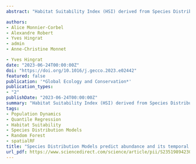 ```yaml
---
abstract: "Habitat Suitability Index (HSI) derived from Species Distribution Model (SDM) has been used to infer or predict local demographic properties such as abundance for many species. Across species studied, HSI has either been presented as a poor predictor of abundance or as a predictor of potential rather than realized abundance. The main explanation of the lack of relationship between HSI and abundance is that the local abundance of a species varies in time due to various ecological processes that are not integrated into correlative SDM. To better understand the HSI-abundance relationship, in addition to the study of the association between HSI and mean abundance, we explored its variation over time. We used data from 10-years monitoring of a Houbara bustard (Chlamydotis undulata undulata) population in Morocco. From various occurrence data we modelled the HSI. From (independent) count data we calculated four local abundance indices: mean abundance, maximum abundance, the temporal trend of abundance and the coefficient of variation of abundance over the study period. We explored the relationship between HSI and abundance indices using linear, polynomial and quantile regressions. We found a triangular relationship between local abundance (mean and maximum) and HSI, indicating that the upper limit of mean and maximum abundance increased with HSI. Our results also indicate that sites with the highest HSI were associated with least variation in local abundance, the highest variation being observed at intermediate HSI. Our results provide new empirical evidence supporting the generalization of the triangular relationship between HSI and abundance. Overall, our results support the hypothesis that HSI obtained from SDMs can reflect the local abundance potentialities of a species and emphasize the importance of investigating this relationship using temporal variation in abundance."

authors:
- Alice Monnier-Corbel
- Alexandre Robert
- Yves Hingrat
- admin
- Anne-Christine Monnet

- Yves Hingrat
date: "2023-06-24T00:00:00Z"
doi: "https://doi.org/10.1016/j.gecco.2023.e02442"
featured: false
publication: '*Global Ecology and Conservation*'
publication_types:
- "2"
publishDate: "2023-06-24T00:00:00Z"
summary: "Habitat Suitability Index (HSI) derived from Species Distribution Model (SDM) has been used to infer or predict local demographic properties such as abundance for many species. Across species studied, HSI has either been presented as a poor predictor of abundance or as a predictor of potential rather than realized abundance. The main explanation of the lack of relationship between HSI and abundance is that the local abundance of a species varies in time due to various ecological processes that are not integrated into correlative SDM. To better understand the HSI-abundance relationship, in addition to the study of the association between HSI and mean abundance, we explored its variation over time. We used data from 10-years monitoring of a Houbara bustard (Chlamydotis undulata undulata) population in Morocco. From various occurrence data we modelled the HSI. From (independent) count data we calculated four local abundance indices: mean abundance, maximum abundance, the temporal trend of abundance and the coefficient of variation of abundance over the study period. We explored the relationship between HSI and abundance indices using linear, polynomial and quantile regressions. We found a triangular relationship between local abundance (mean and maximum) and HSI, indicating that the upper limit of mean and maximum abundance increased with HSI. Our results also indicate that sites with the highest HSI were associated with least variation in local abundance, the highest variation being observed at intermediate HSI. Our results provide new empirical evidence supporting the generalization of the triangular relationship between HSI and abundance. Overall, our results support the hypothesis that HSI obtained from SDMs can reflect the local abundance potentialities of a species and emphasize the importance of investigating this relationship using temporal variation in abundance."
tags:
- Population Dynamics
- Quantile Regression
- Habitat Suitability
- Species Distribution Models
- Random Forest
- spatialRF
title: "Species Distribution Models predict abundance and its temporal variation in a steppe bird population."
url_pdf: https://www.sciencedirect.com/science/article/pii/S235198942300077X/pdfft?md5=d6d43d481f4d38523952319c914761f3&pid=1-s2.0-S235198942300077X-main.pdf
---
```


